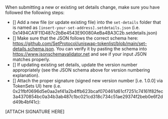 When submitting a new or existing set details change, make sure you have followed the following steps:

- []  Add a new file (or update existing file) into the `set-details` folder that is named as `[insert-your-set-address].setdetails.json` (i.e. 0x1494CA1F11D487c2bBe4543E90080AeBa4BA3C2b.setdetails.json)
- [] Make sure that the JSON follows the correct schema here: https://github.com/SetProtocol/uniswap-tokenlist/blob/main/set-details.schema.json. You can verify it by pasting the schema into https://www.jsonschemavalidator.net and see if your input JSON matches properly.
- [] If updating existing set details, update the version number appropriately (see the JSON schema above for version numbering explanation).
- [] Attach the proper signature (signed new version number [i.e. 1.0.0] via TokenSets UI) here (i.e. 0x21fbf0696d5e0aa2ef41a2b4ffb623bcaf070461d61cf7251c74161f82fec3a4370854bc0a34b3ab487c1bc021cd318c734c51ae29374f2beb0e6f2dd49b4bf41c):

[ATTACH SIGNATURE HERE]

